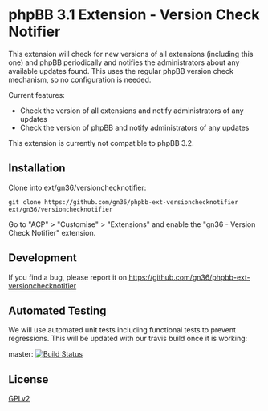# phpBB 3.1 Extension - Version Check Notifier
This extension will check for new versions of all extensions (including this one) and phpBB periodically and notifies the administrators about any available updates found. This uses the regular phpBB version check mechanism, so no configuration is needed.

Current features:

* Check the version of all extensions and notify administrators of any updates
* Check the version of phpBB and notify administrators of any updates

This extension is currently not compatible to phpBB 3.2.

## Installation

Clone into ext/gn36/versionchecknotifier:

    git clone https://github.com/gn36/phpbb-ext-versionchecknotifier ext/gn36/versionchecknotifier

Go to "ACP" > "Customise" > "Extensions" and enable the "gn36 - Version Check Notifier" extension.

## Development

If you find a bug, please report it on https://github.com/gn36/phpbb-ext-versionchecknotifier

## Automated Testing

We will use automated unit tests including functional tests to prevent regressions. This will be updated with our travis build once it is working:

master: [![Build Status](https://travis-ci.org/gn36/phpbb-ext-versionchecknotifier.png?branch=master)](http://travis-ci.org/gn36/phpbb-ext-versionchecknotifier)

## License

[GPLv2](license.txt)
